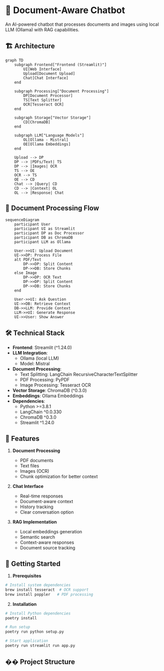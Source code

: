 # 🤖 Document-Aware Chatbot

An AI-powered chatbot that processes documents and images using local LLM (Ollama) with RAG capabilities.

## 🏗️ Architecture

```mermaid
graph TD
    subgraph Frontend["Frontend (Streamlit)"]
        UI[Web Interface]
        Upload[Document Upload]
        Chat[Chat Interface]
    end

    subgraph Processing["Document Processing"]
        DP[Document Processor]
        TS[Text Splitter]
        OCR[Tesseract OCR]
    end

    subgraph Storage["Vector Storage"]
        CD[ChromaDB]
    end

    subgraph LLM["Language Models"]
        OL[Ollama - Mistral]
        OE[Ollama Embeddings]
    end

    Upload --> DP
    DP --> |PDFs/Text| TS
    DP --> |Images| OCR
    TS --> OE
    OCR --> TS
    OE --> CD
    Chat --> |Query| CD
    CD --> |Context| OL
    OL --> |Response| Chat
```

## 🔄 Document Processing Flow

```mermaid
sequenceDiagram
    participant User
    participant UI as Streamlit
    participant DP as Doc Processor
    participant DB as ChromaDB
    participant LLM as Ollama

    User->>UI: Upload Document
    UI->>DP: Process File
    alt PDF/Text
        DP->>DP: Split Content
        DP->>DB: Store Chunks
    else Image
        DP->>DP: OCR Text
        DP->>DP: Split Content
        DP->>DB: Store Chunks
    end

    User->>UI: Ask Question
    UI->>DB: Retrieve Context
    DB->>LLM: Provide Context
    LLM->>UI: Generate Response
    UI->>User: Show Answer
```

## 🛠️ Technical Stack

- **Frontend**: Streamlit (^1.24.0)
- **LLM Integration**: 
  - Ollama (local LLM)
  - Model: Mistral
- **Document Processing**:
  - Text Splitting: LangChain RecursiveCharacterTextSplitter
  - PDF Processing: PyPDF
  - Image Processing: Tesseract OCR
- **Vector Storage**: ChromaDB (^0.3.0)
- **Embeddings**: Ollama Embeddings
- **Dependencies**:
  - Python >=3.8.1
  - LangChain ^0.0.330
  - ChromaDB ^0.3.0
  - Streamlit ^1.24.0

## 📝 Features

1. **Document Processing**
   - PDF documents
   - Text files
   - Images (OCR)
   - Chunk optimization for better context

2. **Chat Interface**
   - Real-time responses
   - Document-aware context
   - History tracking
   - Clear conversation option

3. **RAG Implementation**
   - Local embeddings generation
   - Semantic search
   - Context-aware responses
   - Document source tracking

## 🚀 Getting Started

1. **Prerequisites**
```bash
# Install system dependencies
brew install tesseract  # OCR support
brew install poppler   # PDF processing
```

2. **Installation**
```bash
# Install Python dependencies
poetry install

# Run setup
poetry run python setup.py

# Start application
poetry run streamlit run app.py
```

## �� Project Structure
